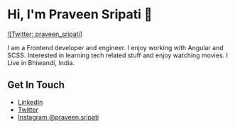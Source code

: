 # Hi, I'm Praveen Sripati 👋

[![Twitter: praveen_sripati]](https://twitter.com/praveen_sripati)

I am a Frontend developer and engineer. I enjoy working with Angular and SCSS. Interested in learning tech related stuff and enjoy watching movies. I Live in Bhiwandi, India.

## Get In Touch
* [LinkedIn](https://www.linkedin.com/in/praveen-sripati/)
* [Twitter](https://twitter.com/praveen_sripati)
* [Instagram @praveen.sripati](https://www.instagram.com/praveen.sripati)

<!---
praveen-sripati/praveen-sripati is a ✨ special ✨ repository because its `README.md` (this file) appears on your GitHub profile.
You can click the Preview link to take a look at your changes.
--->
